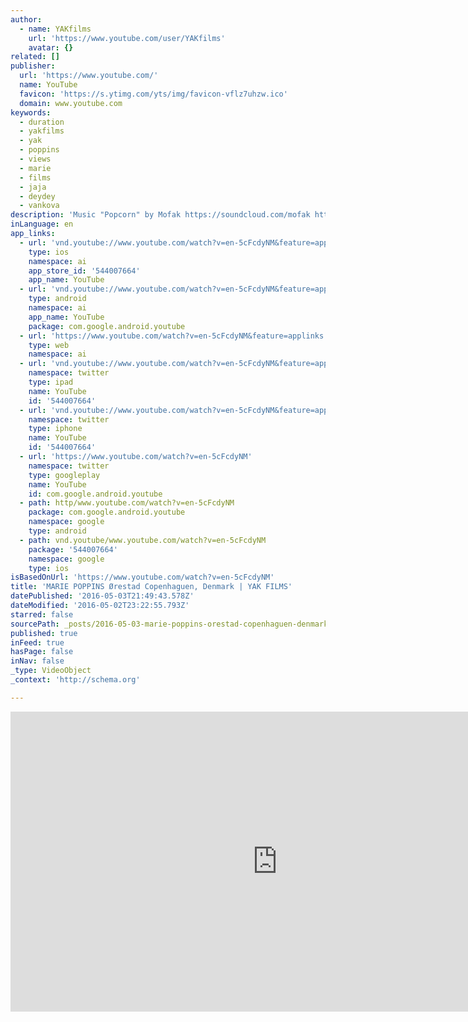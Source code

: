 ```yaml
---
author:
  - name: YAKfilms
    url: 'https://www.youtube.com/user/YAKfilms'
    avatar: {}
related: []
publisher:
  url: 'https://www.youtube.com/'
  name: YouTube
  favicon: 'https://s.ytimg.com/yts/img/favicon-vflz7uhzw.ico'
  domain: www.youtube.com
keywords:
  - duration
  - yakfilms
  - yak
  - poppins
  - views
  - marie
  - films
  - jaja
  - deydey
  - vankova
description: 'Music "Popcorn" by Mofak https://soundcloud.com/mofak http://www.facebook.com/pages/Dj-Mofak-Officiel/246384958708840'
inLanguage: en
app_links:
  - url: 'vnd.youtube://www.youtube.com/watch?v=en-5cFcdyNM&feature=applinks'
    type: ios
    namespace: ai
    app_store_id: '544007664'
    app_name: YouTube
  - url: 'vnd.youtube://www.youtube.com/watch?v=en-5cFcdyNM&feature=applinks'
    type: android
    namespace: ai
    app_name: YouTube
    package: com.google.android.youtube
  - url: 'https://www.youtube.com/watch?v=en-5cFcdyNM&feature=applinks'
    type: web
    namespace: ai
  - url: 'vnd.youtube://www.youtube.com/watch?v=en-5cFcdyNM&feature=applinks'
    namespace: twitter
    type: ipad
    name: YouTube
    id: '544007664'
  - url: 'vnd.youtube://www.youtube.com/watch?v=en-5cFcdyNM&feature=applinks'
    namespace: twitter
    type: iphone
    name: YouTube
    id: '544007664'
  - url: 'https://www.youtube.com/watch?v=en-5cFcdyNM'
    namespace: twitter
    type: googleplay
    name: YouTube
    id: com.google.android.youtube
  - path: http/www.youtube.com/watch?v=en-5cFcdyNM
    package: com.google.android.youtube
    namespace: google
    type: android
  - path: vnd.youtube/www.youtube.com/watch?v=en-5cFcdyNM
    package: '544007664'
    namespace: google
    type: ios
isBasedOnUrl: 'https://www.youtube.com/watch?v=en-5cFcdyNM'
title: 'MARIE POPPINS Ørestad Copenhaguen, Denmark | YAK FILMS'
datePublished: '2016-05-03T21:49:43.578Z'
dateModified: '2016-05-02T23:22:55.793Z'
starred: false
sourcePath: _posts/2016-05-03-marie-poppins-orestad-copenhaguen-denmark-or-yak-films.md
published: true
inFeed: true
hasPage: false
inNav: false
_type: VideoObject
_context: 'http://schema.org'

---
```

<iframe src="https://cdn.embedly.com/widgets/media.html?src=https%3A%2F%2Fwww.youtube.com%2Fembed%2Fen-5cFcdyNM%3Ffeature%3Doembed&amp;url=https%3A%2F%2Fwww.youtube.com%2Fwatch%3Fv%3Den-5cFcdyNM&amp;image=https%3A%2F%2Fi.ytimg.com%2Fvi%2Fen-5cFcdyNM%2Fhqdefault.jpg&amp;key=b7d04c9b404c499eba89ee7072e1c4f7&amp;type=text%2Fhtml&amp;schema=youtube" width="854" height="480" scrolling="no" frameborder="0" allowfullscreen="" style=""></iframe>